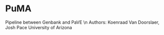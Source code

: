 # PuMA
Pipeline between Genbank and PaVE
\n Authors: Koenraad Van Doorslaer, Josh Pace
University of Arizona
